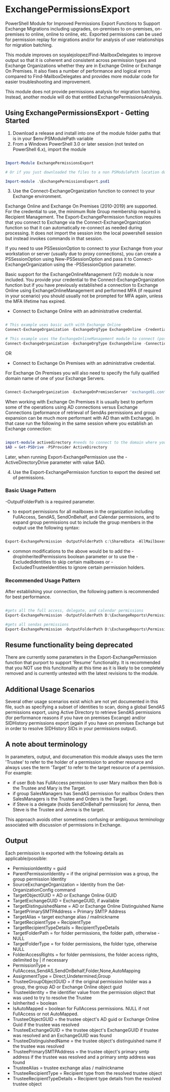 # ExchangePermissionsExport

PowerShell Module for Improved Permissions Export Functions to Support Exchange Migrations including upgrades, on-premises to on-premises, on-premises to online, online to online, etc. Exported permissions can be used for permission replay for migrations and/or for analysis of user relationships for migration batching.

This module improves on soyalejolopez/Find-MailboxDelegates to improve output so that it is coherent and consistent across permission types and Exchange Organizations whether they are in Exchange Online or Exchange On Premises.  It also fixes a number of performance and logical errors compared to Find-MailboxDelegates and provides more modular code for easier troubleshooting and improvement.

This module does not provide permissions analysis for migration batching.  Instead, another module will do that entitled ExchangePermissionsAnalysis.

## Using ExchangePermissionsExport - Getting Started

1. Download a release and install into one of the module folder paths that is in your $env:PSModulePath variable
2. From a Windows PowerShell 3.0 or later session (not tested on PowerShell 6.x), import the module

```powershell

Import-Module ExchangePermissionsExport

# Or if you just downloaded the files to a non PSModulePath location do this using the full path to the psd1 file or first set the location to the directory where the ExchangePermissionsExport.psd1 file is located:

Import-module .\ExchangePermissionsExport.psd1

```

3. Use the Connect-ExchangeOrganization function to connect to your Exchange environment.

Exchange Online and Exchange On Premises (2010-2019) are supported. For the credential to use, the minimum Role Group membership required is Recipient Management.  The Export-ExchangePermission function requires that you connect to Exchange via the Connect-ExchangeOrganization function so that it can automatically re-connect as needed during processing. It does not import the session into the local powershell session but instead invokes commands in that session.

If you need to use PSSessionOption to connect to your Exchange from your workstation or server (usually due to proxy connections), you can create a PSSessionOption using New-PSSessionOption and pass it to Connect-ExchangeOrganization using the -PSSessionOption parameter.

Basic support for the ExchangeOnlineManagement (V2) module is now included.  You provide your credential to the Connect-ExchangeOrganization function but if you have previously established a connection to Exchange Online using ExchangeOnlineManagement and performed MFA (if required in your scenario) you should usually not be prompted for MFA again, unless the MFA lifetime has expired.

- Connect to Exchange Online with an administrative credential.

```powershell

# This example uses basic auth with Exchange Online
Connect-ExchangeOrganization -ExchangeOrgType ExchangeOnline -Credential $YourCredential -ConnectionMethod RemotePowerShellBasicAuth

# This example uses the ExchangeOnlineManagement module to connect (possibly with MFA)
Connect-ExchangeOrganization -ExchangeOrgType ExchangeOnline -ConnectionMethod ExchangeOnlineManagement -Credential $YourCredential

```

OR

- Connect to Exchange On Premises with an administrative credential.

For Exchange On Premises you will also need to specify the fully qualified domain name of one of your Exchange Servers.

```powershell

Connect-ExchangeOrganization -ExchangeOnPremisesServer 'exchange01.contoso.com' -Credential $YourCredential -ExchangeOrgType ExchangeOnPremises

```

When working with Exchange On Premises it is usually best to perform some of the operations using AD connections versus Exchange Connections (peformance of retrieval of SendAs permissions and group expansion can be much more performant with AD than with Exchange).  In that case run the following in the same session where you establish an Exchange connection:

```powershell

import-module activedirectory #needs to connect to the domain where your mailboxes reside.  Multi-domain/forest support is not tested at this time.
$AD = Get-PSDrive -PSProvider ActiveDirectory

```

Later, when running Export-ExchangePermission use the -ActiveDirectoryDrive parameter with value $AD.

4. Use the Export-ExchangePermission function to export the desired set of permissions.

### Basic Usage Pattern

-OutputFolderPath is a required parameter.

- to export permissions for all mailboxes in the organization including FullAccess, SendAS, SendOnBehalf, and Calendar permissions, and to expand group permissions out to include the group members in the output use the following syntax:

```powershell

Export-ExchangePermission -OutputFolderPath c:\SharedData -AllMailboxes

```

- common modifications to the above would be to add the -dropInheritedPermissions boolean parameter or to use the -ExcludedIdentities to skip certain mailboxes or -ExcludedTrusteeIdentities to ignore certain permission holders.

### Recommended Usage Pattern

After establishing your connection, the following pattern is recommended for best performance.

```powershell

#gets all the full access, delegate, and calendar permissions
Export-ExchangePermission -OutputFolderPath D:\ExchangeReports\PermissionsExport -IncludeSendOnBehalf $true -IncludeCalendar $true -IncludeFullAccess $true -expandGroups $false -dropInheritedPermissions $true -ActiveDirectoryDrive $AD -ExcludeNonePermissionOutput -AllMailboxes

#gets all sendas permissions
Export-ExchangePermission -OutputFolderPath D:\ExchangeReports\PermissionsExportGlobalSendAS -GlobalSendAs -expandGroups $false -ActiveDirectoryDrive $AD -ExcludeNonePermissionOutput -KeepExportedPermissionsInGlobalVariable

```

## Resume functionality being deprecated

There are currently some parameters in the Export-ExchangePermission function that purport to support 'Resume' functionality.  It is recommended that you NOT use this funcitonality at this time as it is likely to be completely removed and is currently untested with the latest revisions to the module.

## Additional Usage Scenarios

Several other usage scenarios exist which are not yet documented in this file, such as specifying a subset of identities to scan, doing a global SendAS permissions export, using Active Directory to retrieve SendAS permissions (for performance reasons if you have on premises Excange) and/or SIDHistory permissions export (again if you have on premises Exchange but in order to resolve SIDHistory SIDs in your permissions output).

## A note about terminology

In parameters, output, and documenation this module always uses the term 'Trustee' to refer to the holder of a permission to another resource and always uses the term 'Target' to refer to the target resource of a permission.  For example:

- if user Bob has FullAccess permission to user Mary mailbox then Bob is the Trustee and Mary is the Target.
- if group SalesManagers has SendAS permission for mailbox Orders then SalesManagers is the Trustee and Orders is the Target.
- if Steve is a delegate (holds SendOnBehalf permission) for Jenna, then Steve is the Trustee and Jenna is the target.

This approach avoids other sometimes confusing or ambiguous terminology associated with discussion of permissions in Exchange.

## Output

Each permission is exported with the following details as applicable/possible:

- PermissionIdentity          = guid
- ParentPermissionIdentity    = if the original permission was a group, the group permission Identity
- SourceExchangeOrganization  = Identity from the Get-OrganizationConfig command
- TargetObjectGUID            = AD or Exchange Online GUID
- TargetExchangeGUID    = ExchangeGUID, if available
- TargetDistinguishedName     = AD or Exchange Online Distinguished Name
- TargetPrimarySMTPAddress    = Primary SMTP Address
- TargetAlias = target exchange alias / mailnickname
- TargetRecipientType         = RecipientType
- TargetRecipientTypeDetails  = RecipientTypeDetails
- TargetFolderPath            = for folder permissions, the folder path, otherwise - NULL
- TargetFolderType            = for folder permissions, the folder type, otherwise NULL
- FolderAccessRights          = for folder permissions, the folder access rights, delimited by | if necessary
- PermissionType              = FullAccess,SendAS,SendOnBehalf,Folder,None,AutoMapping
- AssignmentType              = Direct,Undetermined,Group
- TrusteeGroupObjectGUID      = if the original permission holder was a group, the group AD or Exchange Online object guid
- TrusteeIdentity             = the identifier value from the permission object that was used to try to resolve the Trustee
- IsInherited                 = boolean
- IsAutoMapped = boolean for FullAccess permissions.  NULL if not FullAccess or not AutoMapped.
- TrusteeObjectGUID           = the trustee object's AD guid or Exchange Online Guid if the trustee was resolved
- TrusteeExchangeGUID         = the trustee object's ExchangeGUID if trustee was resolved and an ExchangeGUID was found
- TrusteeDistinguishedName    = the trustee object's distinguished name if the trustee was resolved
- TrusteePrimarySMTPAddress   = the trustee object's primary smtp address if the trustee was resolved and a primary smtp address was found
- TrusteeAlias = trustee exchange alias / mailnickname
- TrusteeRecipientType        = Recipient type from the resolved trustee object
- TrusteeRecipientTypeDetails = Recipient type details from the resolved trustee object